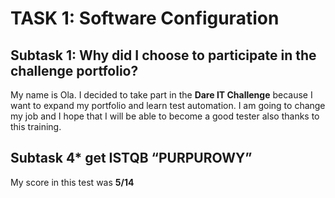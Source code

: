 # TASK 1: Software Configuration
## Subtask 1: Why did I choose to participate in the challenge portfolio?
My name is Ola. 
I decided to take part in the **Dare IT Challenge** 
because I want to expand my portfolio and learn test automation.
I am going to change my job and I hope that I will be able to become 
a good tester also thanks to this training.

## Subtask 4* get ISTQB “PURPUROWY”
My score in this test was **5/14**